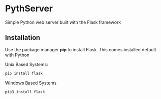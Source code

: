 # PythServer

Simple Python web server built with the Flask framework

## Installation

Use the package manager **pip** to install Flask. This comes installed default with Python

Unix Based Systems:
```bash
pip install flask
```
Windows Based Systems
```bash
pip3 install flask
```